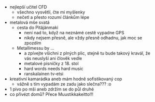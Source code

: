 - nejlepší učitel CFD
  - všechno vysvětlí, čte mi myšlenky
  - nečetl a přesto rozumí článkům lépe
- metalová mše svatá
  - cesta do Pitäjänmaki
    - není nad to, když na neznámé cestě vypadne GPS
    - nikdy nejsem přesně, ale vždy přesně odhadnu, jak moc se zpozdím
  - Metallimessu by ... 
    - a zpívejte všichni z plných plic, stejně tu bude takový kravál, že vás neuslyší ani člověk vedle
    - metalové písničky z 18. stol
    - hard words needs hard music
    - ranskalainen tv-etsi
- kreativní kamarádka aneb mám hodně sofistikovaný cop
  - vážně s tím vypadám ze zadu jako slečna??? :o
- 1 pivo po mši aneb zdržím se do půl druhé
- co přivézt domů? Přece Muustikkakeitto!!!
 
